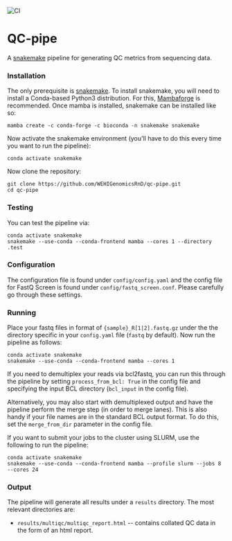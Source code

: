 ![CI](https://github.com/WEHIGenomicsRnD/qc-pipe/actions/workflows/main.yml/badge.svg)

# QC-pipe

A [snakemake](https://snakemake.readthedocs.io) pipeline for generating QC metrics from sequencing data.

### Installation ###

The only prerequisite is [snakemake](https://snakemake.readthedocs.io/en/stable/getting_started/installation.html). To install snakemake, you will need to install a Conda-based Python3 distribution. For this, [Mambaforge](https://github.com/conda-forge/miniforge#mambaforge) is recommended. Once mamba is installed, snakemake can be installed like so:

```
mamba create -c conda-forge -c bioconda -n snakemake snakemake
```

Now activate the snakemake environment (you'll have to do this every time you want to run the pipeline):

```
conda activate snakemake
```

Now clone the repository:

```
git clone https://github.com/WEHIGenomicsRnD/qc-pipe.git
cd qc-pipe
```

### Testing ###

You can test the pipeline via:

```
conda activate snakemake
snakemake --use-conda --conda-frontend mamba --cores 1 --directory .test
```

### Configuration ###

The configuration file is found under `config/config.yaml` and the config file for FastQ Screen is found under `config/fastq_screen.conf`. Please carefully go through these settings.

### Running ###

Place your fastq files in format of `{sample}_R[1|2].fastq.gz` under the the directory specific in your `config.yaml` file (`fastq` by default). Now run the pipeline as follows:

```
conda activate snakemake
snakemake --use-conda --conda-frontend mamba --cores 1
```

If you need to demultiplex your reads via bcl2fastq, you can run this through the pipeline by setting `process_from_bcl: True` in the config file and specifying the input BCL directory (`bcl_input` in the config file).

Alternatively, you may also start with demultiplexed output and have the pipeline perform the merge step (in order to merge lanes). This is also handy if your file names are in the standard BCL output format. To do this, set the `merge_from_dir` parameter in the config file.

If you want to submit your jobs to the cluster using SLURM, use the following to run the pipeline:

```
conda activate snakemake
snakemake --use-conda --conda-frontend mamba --profile slurm --jobs 8 --cores 24
```

### Output ###

The pipeline will generate all results under a `results` directory. The most relevant directories are:

- `results/multiqc/multiqc_report.html` -- contains collated QC data in the form of an html report.
